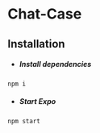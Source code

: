 # Chat-Case

## Installation
- ##### Install dependencies

```
npm i
```

- ##### Start Expo

```
npm start
```
